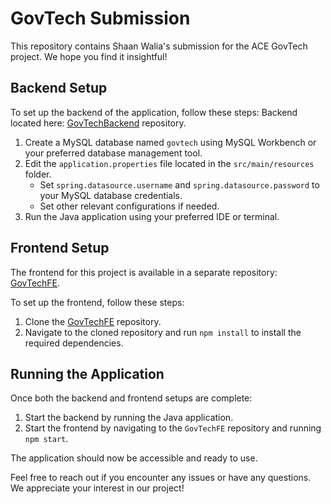# GovTech Submission

This repository contains Shaan Walia's submission for the ACE GovTech project. We hope you find it insightful!

## Backend Setup

To set up the backend of the application, follow these steps:
Backend located here:  [GovTechBackend](https://github.com/mxixqc/GovTech) repository.

1. Create a MySQL database named `govtech` using MySQL Workbench or your preferred database management tool.
2. Edit the `application.properties` file located in the `src/main/resources` folder.
   - Set `spring.datasource.username` and `spring.datasource.password` to your MySQL database credentials.
   - Set other relevant configurations if needed.
3. Run the Java application using your preferred IDE or terminal.

## Frontend Setup

The frontend for this project is available in a separate repository: [GovTechFE](https://github.com/mxixqc/GovTechFE).

To set up the frontend, follow these steps:

1. Clone the [GovTechFE](https://github.com/mxixqc/GovTechFE) repository.
2. Navigate to the cloned repository and run `npm install` to install the required dependencies.

## Running the Application

Once both the backend and frontend setups are complete:

1. Start the backend by running the Java application.
2. Start the frontend by navigating to the `GovTechFE` repository and running `npm start`.

The application should now be accessible and ready to use.

Feel free to reach out if you encounter any issues or have any questions. We appreciate your interest in our project!
